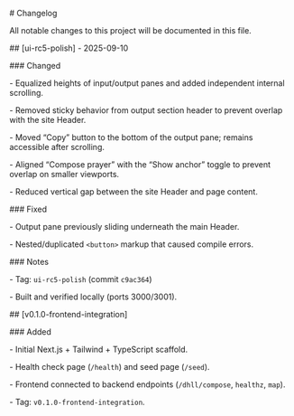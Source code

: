 \# Changelog



All notable changes to this project will be documented in this file.



\## \[ui-rc5-polish] - 2025-09-10

\### Changed

\- Equalized heights of input/output panes and added independent internal scrolling.

\- Removed sticky behavior from output section header to prevent overlap with the site Header.

\- Moved “Copy” button to the bottom of the output pane; remains accessible after scrolling.

\- Aligned “Compose prayer” with the “Show anchor” toggle to prevent overlap on smaller viewports.

\- Reduced vertical gap between the site Header and page content.



\### Fixed

\- Output pane previously sliding underneath the main Header.

\- Nested/duplicated `<button>` markup that caused compile errors.



\### Notes

\- Tag: `ui-rc5-polish` (commit `c9ac364`)

\- Built and verified locally (ports 3000/3001).



\## \[v0.1.0-frontend-integration]

\### Added

\- Initial Next.js + Tailwind + TypeScript scaffold.

\- Health check page (`/health`) and seed page (`/seed`).

\- Frontend connected to backend endpoints (`/dhll/compose`, `healthz`, `map`).

\- Tag: `v0.1.0-frontend-integration`.



